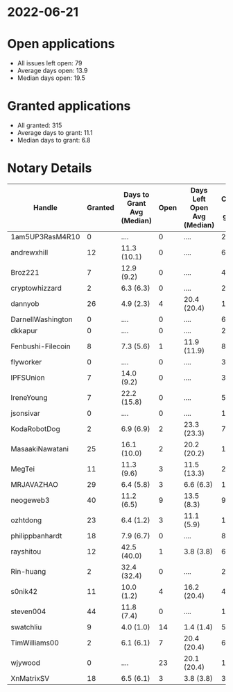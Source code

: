2022-06-21
==========

# Open applications

- All issues left open: 79
- Average days open: 13.9
- Median days open: 19.5

# Granted applications

- All granted: 315
- Average days to grant: 11.1
- Median days to grant: 6.8

# Notary Details

| Handle            |   Granted | Days to Grant Avg (Median)   |   Open | Days Left Open Avg (Median)   |   Closed (no grant) |
|-------------------|-----------|------------------------------|--------|-------------------------------|---------------------|
| 1am5UP3RasM4R10   |         0 | ....                         |      0 | ....                          |                   2 |
| andrewxhill       |        12 | 11.3  (10.1)                 |      0 | ....                          |                  69 |
| Broz221           |         7 | 12.9  (9.2)                  |      0 | ....                          |                  41 |
| cryptowhizzard    |         2 | 6.3  (6.3)                   |      0 | ....                          |                  22 |
| dannyob           |        26 | 4.9  (2.3)                   |      4 | 20.4  (20.4)                  |                 130 |
| DarnellWashington |         0 | ....                         |      0 | ....                          |                   6 |
| dkkapur           |         0 | ....                         |      0 | ....                          |                   2 |
| Fenbushi-Filecoin |         8 | 7.3  (5.6)                   |      1 | 11.9  (11.9)                  |                  87 |
| flyworker         |         0 | ....                         |      0 | ....                          |                   3 |
| IPFSUnion         |         7 | 14.0  (9.2)                  |      0 | ....                          |                  33 |
| IreneYoung        |         7 | 22.2  (15.8)                 |      0 | ....                          |                  51 |
| jsonsivar         |         0 | ....                         |      0 | ....                          |                  13 |
| KodaRobotDog      |         2 | 6.9  (6.9)                   |      2 | 23.3  (23.3)                  |                   7 |
| MasaakiNawatani   |        25 | 16.1  (10.0)                 |      2 | 20.2  (20.2)                  |                 107 |
| MegTei            |        11 | 11.3  (9.6)                  |      3 | 11.5  (13.3)                  |                  27 |
| MRJAVAZHAO        |        29 | 6.4  (5.8)                   |      3 | 6.6  (6.3)                    |                 116 |
| neogeweb3         |        40 | 11.2  (6.5)                  |      9 | 13.5  (8.3)                   |                  91 |
| ozhtdong          |        23 | 6.4  (1.2)                   |      3 | 11.1  (5.9)                   |                 123 |
| philippbanhardt   |        18 | 7.9  (6.7)                   |      0 | ....                          |                  81 |
| rayshitou         |        12 | 42.5  (40.0)                 |      1 | 3.8  (3.8)                    |                  65 |
| Rin-huang         |         2 | 32.4  (32.4)                 |      0 | ....                          |                   2 |
| s0nik42           |        11 | 10.0  (1.2)                  |      4 | 16.2  (20.4)                  |                  42 |
| steven004         |        44 | 11.8  (7.4)                  |      0 | ....                          |                 180 |
| swatchliu         |         9 | 4.0  (1.0)                   |     14 | 1.4  (1.4)                    |                  58 |
| TimWilliams00     |         2 | 6.1  (6.1)                   |      7 | 20.4  (20.4)                  |                   6 |
| wjywood           |         0 | ....                         |     23 | 20.1  (20.4)                  |                  16 |
| XnMatrixSV        |        18 | 6.5  (6.1)                   |      3 | 3.8  (3.8)                    |                  38 |